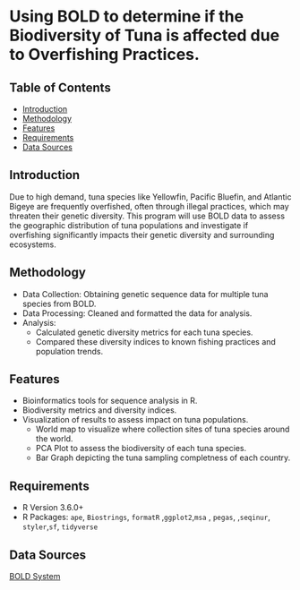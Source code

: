 # Using BOLD to determine if the Biodiversity of Tuna is affected due to Overfishing Practices.

## Table of Contents
- [Introduction](Introduction)
- [Methodology](Methodology)
- [Features](Features)
- [Requirements](#requirements)
- [Data Sources](#data-sources)

## Introduction
Due to high demand, tuna species like Yellowfin, Pacific Bluefin, and Atlantic Bigeye are frequently overfished, often through illegal practices, which may threaten their genetic diversity. This program will use BOLD data to assess the geographic distribution of tuna populations and investigate if overfishing significantly impacts their genetic diversity and surrounding ecosystems.

## Methodology
* Data Collection: Obtaining genetic sequence data for multiple tuna species from BOLD.
* Data Processing: Cleaned and formatted the data for analysis.
* Analysis:
  - Calculated genetic diversity metrics for each tuna species.
  - Compared these diversity indices to known fishing practices and population trends.

## Features
* Bioinformatics tools for sequence analysis in R.
* Biodiversity metrics and diversity indices.
* Visualization of results to assess impact on tuna populations.
  - World map to visualize where collection sites of tuna species around the world.
  - PCA Plot to assess the biodiversity of each tuna species.
  - Bar Graph depicting the tuna sampling completness of each country.

## Requirements
* R Version 3.6.0+
* R Packages: `ape`, `Biostrings`, `formatR` ,`ggplot2`,`msa` , `pegas`, ,`seqinur`, `styler`,`sf`, `tidyverse`

## Data Sources
[BOLD System](https://boldsystems.org/)
